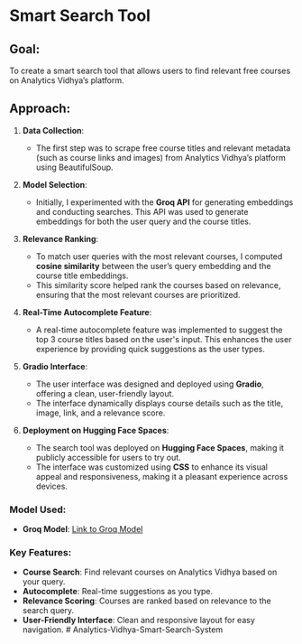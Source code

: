 # Smart Search Tool

## Goal:
To create a smart search tool that allows users to find relevant free courses on Analytics Vidhya’s platform.

## Approach:

1. **Data Collection**:
   - The first step was to scrape free course titles and relevant metadata (such as course links and images) from Analytics Vidhya’s platform using BeautifulSoup.

2. **Model Selection**:
   - Initially, I experimented with the **Groq API** for generating embeddings and conducting searches. This API was used to generate embeddings for both the user query and the course titles.

3. **Relevance Ranking**:
   - To match user queries with the most relevant courses, I computed **cosine similarity** between the user’s query embedding and the course title embeddings.
   - This similarity score helped rank the courses based on relevance, ensuring that the most relevant courses are prioritized.

4. **Real-Time Autocomplete Feature**:
   - A real-time autocomplete feature was implemented to suggest the top 3 course titles based on the user's input. This enhances the user experience by providing quick suggestions as the user types.

5. **Gradio Interface**:
   - The user interface was designed and deployed using **Gradio**, offering a clean, user-friendly layout.
   - The interface dynamically displays course details such as the title, image, link, and a relevance score.

6. **Deployment on Hugging Face Spaces**:
   - The search tool was deployed on **Hugging Face Spaces**, making it publicly accessible for users to try out.
   - The interface was customized using **CSS** to enhance its visual appeal and responsiveness, making it a pleasant experience across devices.

### Model Used:
- **Groq Model**: [Link to Groq Model](https://huggingface.co/spaces/aryan79/Analytics_Vidhya_Smart_Search_System)

### Key Features:
- **Course Search**: Find relevant courses on Analytics Vidhya based on your query.
- **Autocomplete**: Real-time suggestions as you type.
- **Relevance Scoring**: Courses are ranked based on relevance to the search query.
- **User-Friendly Interface**: Clean and responsive layout for easy navigation.
#   A n a l y t i c s - V i d h y a - S m a r t - S e a r c h - S y s t e m 
 
 
